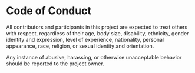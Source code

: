 # Code of Conduct

All contributors and participants in this project are expected to treat others with respect, regardless of their age, body size, disability, ethnicity, gender identity and expression, level of experience, nationality, personal appearance, race, religion, or sexual identity and orientation.

Any instance of abusive, harassing, or otherwise unacceptable behavior should be reported to the project owner.
